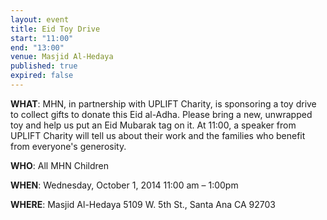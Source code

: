 ```yaml
---
layout: event
title: Eid Toy Drive
start: "11:00"
end: "13:00"
venue: Masjid Al-Hedaya
published: true
expired: false
---
```

**WHAT**:
MHN, in partnership with UPLIFT Charity, is sponsoring a toy drive to collect gifts to donate this Eid al-Adha.  Please bring a new, unwrapped toy and help us put an Eid Mubarak tag on it.  At 11:00, a speaker from UPLIFT Charity will tell us about their work and the families who benefit from everyone's generosity.
 
**WHO**:
All MHN Children
 
**WHEN**:
Wednesday, October 1, 2014
11:00 am – 1:00pm
 
**WHERE**:
Masjid Al-Hedaya
5109 W. 5th St., Santa Ana CA 92703
